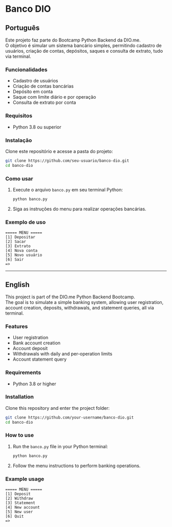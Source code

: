 # Banco DIO

## Português

Este projeto faz parte do Bootcamp Python Backend da DIO.me.  
O objetivo é simular um sistema bancário simples, permitindo cadastro de usuários, criação de contas, depósitos, saques e consulta de extrato, tudo via terminal.

### Funcionalidades

- Cadastro de usuários
- Criação de contas bancárias
- Depósito em conta
- Saque com limite diário e por operação
- Consulta de extrato por conta

### Requisitos

- Python 3.8 ou superior

### Instalação

Clone este repositório e acesse a pasta do projeto:

```bash
git clone https://github.com/seu-usuario/banco-dio.git
cd banco-dio
```

### Como usar

1. Execute o arquivo `banco.py` em seu terminal Python:
   ```bash
   python banco.py
   ```
2. Siga as instruções do menu para realizar operações bancárias.

### Exemplo de uso

```
===== MENU =====
[1] Depositar
[2] Sacar
[3] Extrato
[4] Nova conta
[5] Novo usuário
[6] Sair
=> 
```

---

## English

This project is part of the DIO.me Python Backend Bootcamp.  
The goal is to simulate a simple banking system, allowing user registration, account creation, deposits, withdrawals, and statement queries, all via terminal.

### Features

- User registration
- Bank account creation
- Account deposit
- Withdrawals with daily and per-operation limits
- Account statement query

### Requirements

- Python 3.8 or higher

### Installation

Clone this repository and enter the project folder:

```bash
git clone https://github.com/your-username/banco-dio.git
cd banco-dio
```

### How to use

1. Run the `banco.py` file in your Python terminal:
   ```bash
   python banco.py
   ```
2. Follow the menu instructions to perform banking operations.

### Example usage

```
===== MENU =====
[1] Deposit
[2] Withdraw
[3] Statement
[4] New account
[5] New user
[6] Quit
=> 
```

